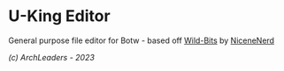 # U-King Editor

General purpose file editor for Botw - based off [Wild-Bits](https://github.com/NiceneNerd/Wild-Bits) by [NiceneNerd](https://github.com/NiceneNerd)

_(c) ArchLeaders - 2023_